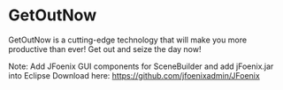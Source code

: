# GetOutNow

GetOutNow is a cutting-edge technology that will make you more productive than ever! Get out and seize the day now!

Note: Add JFoenix GUI components for SceneBuilder and add jFoenix.jar into Eclipse 
Download here: https://github.com/jfoenixadmin/JFoenix
